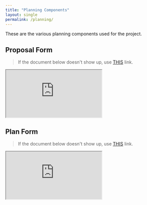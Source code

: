 ```yaml
---
title: "Planning Components"
layout: single
permalink: /planning/
---
```



These are the various planning components used for the project. 

## Proposal Form

> If the document below doesn't show up, use [THIS](https://docs.google.com/document/d/1tNiQdRTFrqhQbG2ZkxWJvKpxS-VdxuxLihQjObquz1o/view) link.

<iframe src="https://docs.google.com/document/d/e/2PACX-1vRTxU9ZPsDk36Qov_QEsjk15aTg4ymZpHH02CzyksSjdZYMoPxiH7geMBsunD8HyVvlZ13NHrBQXqA3/pub?embedded=true"></iframe>

## Plan Form

> If the document below doesn't show up, use [THIS](https://docs.google.com/document/d/1XE_NIOZ2hFi4Y3GasokZq40ASKi5jGQ7gw3y2a2_zHY/) link.

<iframe src="https://docs.google.com/document/d/e/2PACX-1vTgwRJjjC8X7ooQX-Oz9KsnfYvJweadsWkjAs71RI8CqKB_M-vLPl86P2chyQP2jXl5Q1aZIvGhFDGG/pub?embedded=true"></iframe>